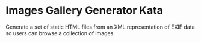 Images Gallery Generator Kata
=============================

Generate a set of static HTML files from an XML representation of EXIF data so users can browse a collection of images.
